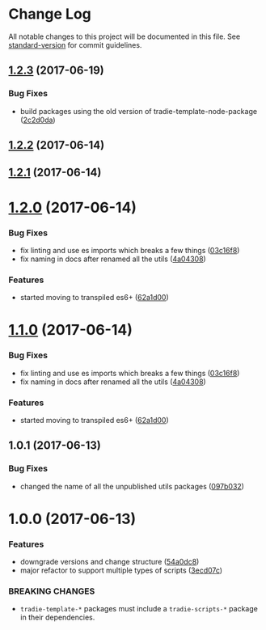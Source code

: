 # Change Log

All notable changes to this project will be documented in this file.
See [standard-version](https://github.com/conventional-changelog/standard-version) for commit guidelines.

<a name="1.2.3"></a>
## [1.2.3](https://github.com/jameslnewell/tradie-v4/compare/tradie-utils-babel@1.2.2...tradie-utils-babel@1.2.3) (2017-06-19)


### Bug Fixes

* build packages using the old version of tradie-template-node-package ([2c2d0da](https://github.com/jameslnewell/tradie-v4/commit/2c2d0da))




<a name="1.2.2"></a>
## [1.2.2](https://github.com/jameslnewell/tradie-v4/compare/tradie-utils-babel@1.2.1...tradie-utils-babel@1.2.2) (2017-06-14)




<a name="1.2.1"></a>
## [1.2.1](https://github.com/jameslnewell/tradie-v4/compare/tradie-utils-babel@1.2.0...tradie-utils-babel@1.2.1) (2017-06-14)




<a name="1.2.0"></a>
# [1.2.0](https://github.com/jameslnewell/tradie-v4/compare/tradie-utils-babel@1.0.1...tradie-utils-babel@1.2.0) (2017-06-14)


### Bug Fixes

* fix linting and use es imports which breaks a few things ([03c16f8](https://github.com/jameslnewell/tradie-v4/commit/03c16f8))
* fix naming in docs after renamed all the utils ([4a04308](https://github.com/jameslnewell/tradie-v4/commit/4a04308))


### Features

* started moving to transpiled es6+ ([62a1d00](https://github.com/jameslnewell/tradie-v4/commit/62a1d00))




<a name="1.1.0"></a>
# [1.1.0](https://github.com/jameslnewell/tradie-v4/compare/tradie-utils-babel@1.0.1...tradie-utils-babel@1.1.0) (2017-06-14)


### Bug Fixes

* fix linting and use es imports which breaks a few things ([03c16f8](https://github.com/jameslnewell/tradie-v4/commit/03c16f8))
* fix naming in docs after renamed all the utils ([4a04308](https://github.com/jameslnewell/tradie-v4/commit/4a04308))


### Features

* started moving to transpiled es6+ ([62a1d00](https://github.com/jameslnewell/tradie-v4/commit/62a1d00))




<a name="1.0.1"></a>
## 1.0.1 (2017-06-13)


### Bug Fixes

* changed the name of all the unpublished utils packages ([097b032](https://github.com/jameslnewell/tradie-v4/commit/097b032))




<a name="1.0.0"></a>
# 1.0.0 (2017-06-13)


### Features

* downgrade versions and change structure ([54a0dc8](https://github.com/jameslnewell/tradie-v4/commit/54a0dc8))
* major refactor to support multiple types of scripts ([3ecd07c](https://github.com/jameslnewell/tradie-v4/commit/3ecd07c))


### BREAKING CHANGES

* `tradie-template-*` packages must include a `tradie-scripts-*` package in their dependencies.
